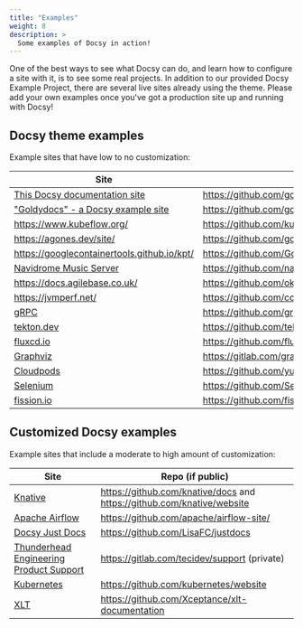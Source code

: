 ```yaml
---
title: "Examples"
weight: 8
description: >
  Some examples of Docsy in action!
---
```


One of the best ways to see what Docsy can do, and learn how to configure a site with it, is to see some real projects. In addition to our provided Docsy Example Project, there are several live sites already using the theme. Please add your own examples once you've got a production site up and running with Docsy!

## Docsy theme examples

Example sites that have low to no customization:

| Site                                                            | Repo (if public)                                             |
| --------------------------------------------------------------- | ------------------------------------------------------------ |
| [This Docsy documentation site](/docs)                          | https://github.com/google/docsy                              |
| ["Goldydocs" - a Docsy example site](https://example.docsy.dev) | https://github.com/google/docsy-example                      |
| https://www.kubeflow.org/                                       | https://github.com/kubeflow/website                          |
| https://agones.dev/site/                                        | https://github.com/googleforgames/agones/tree/master/site    |
| https://googlecontainertools.github.io/kpt/                     | https://github.com/GoogleContainerTools/kpt/tree/master/docs |
| [Navidrome Music Server](https://www.navidrome.org)             | https://github.com/navidrome/website                         |
| https://docs.agilebase.co.uk/                                   | https://github.com/okohll/abdocs                             |
| https://jvmperf.net/                                            | https://github.com/cchesser/java-perf-workshop               |
| [gRPC](https://www.grpc.io/)                                    | https://github.com/grpc/grpc.io                              |
| [tekton.dev](https://tekton.dev/)                               | https://github.com/tektoncd                                  |
| [fluxcd.io](https://fluxcd.io)                                  | https://github.com/fluxcd/website                            |
| [Graphviz](https://graphviz.org)                                | https://gitlab.com/graphviz/graphviz.gitlab.io               |
| [Cloudpods](https://www.cloudpods.org)                          | https://github.com/yunionio/docs                             |
| [Selenium](https://www.selenium.dev/)                           | https://github.com/SeleniumHQ/seleniumhq.github.io           |
| [fission.io](https://fission.io/)                               | https://github.com/fission/fission.io                        |

## Customized Docsy examples

Example sites that include a moderate to high amount of customization:

| Site                                                                           | Repo (if public)                                                       |
| ------------------------------------------------------------------------------ | ---------------------------------------------------------------------- |
| [Knative](https://knative.dev)                                                 | https://github.com/knative/docs and https://github.com/knative/website |
| [Apache Airflow](https://airflow.apache.org/)                                  | https://github.com/apache/airflow-site/                                |
| [Docsy Just Docs](https://docsyjustdocs.netlify.com/)                          | https://github.com/LisaFC/justdocs                                     |
| [Thunderhead Engineering Product Support](https://support.thunderheadeng.com/) | https://gitlab.com/tecidev/support (private)                           |
| [Kubernetes](https://kubernetes.io)                                            | https://github.com/kubernetes/website                                  |
| [XLT](https://xltdoc.xceptance.com/)                                           | https://github.com/Xceptance/xlt-documentation                         |
